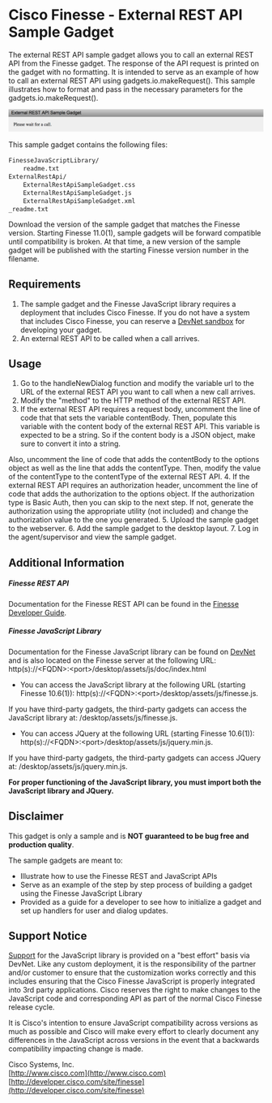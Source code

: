 # Cisco Finesse - External REST API Sample Gadget
The external REST API sample gadget allows you to call an external REST API from the Finesse gadget. The response of the API request is printed on the gadget with no formatting. It is intended to serve as an example of how to call an external REST API using gadgets.io.makeRequest(). This sample illustrates how to format and pass in the necessary parameters for the gadgets.io.makeRequest().

![Sample Gadget Screenshot](Screenshot.png)

This sample gadget contains the following files:

	FinesseJavaScriptLibrary/
		readme.txt
	ExternalRestApi/
		ExternalRestApiSampleGadget.css
		ExternalRestApiSampleGadget.js
		ExternalRestApiSampleGadget.xml
	_readme.txt

Download the version of the sample gadget that matches the Finesse version. Starting Finesse 11.0(1), sample gadgets will be forward compatible until compatibility is broken. At that time, a new version of the sample gadget will be published with the starting Finesse version number in the filename.

## Requirements
1. The sample gadget and the Finesse JavaScript library requires a deployment that includes Cisco Finesse. If you do not have a system that includes Cisco Finesse, you can reserve a [DevNet sandbox](https://developer.cisco.com/docs/finesse/#!sandbox) for developing your gadget.
1. An external REST API to be called when a call arrives.

## Usage
1. Go to the handleNewDialog function and modify the variable url to the URL of the external REST API you want to call when a new call arrives.
2. Modify the "method" to the HTTP method of the external REST API.
3. If the external REST API requires a request body, uncomment the line of code that that sets the variable contentBody. Then, populate this variable with the content body of the external REST API. This variable is expected to be a string. So if the content body is a JSON object, make sure to convert it into a string.

 Also, uncomment the line of code that adds the contentBody to the options object as well as the line that adds the contentType. Then, modify the value of the contentType to the contentType of the external REST API.
4. If the external REST API requires an authorization header, uncomment the line of code that adds the authorization to the options object. If the authorization type is Basic Auth, then you can skip to the next step. If not, generate the authorization using the appropriate utility (not included) and change the authorization value to the one you generated.
5. Upload the sample gadget to the webserver.
6. Add the sample gadget to the desktop layout.
7. Log in the agent/supervisor and view the sample gadget.

## Additional Information
##### Finesse REST API
Documentation for the Finesse REST API can be found in the [Finesse Developer Guide](https://developer.cisco.com/docs/finesse/#!rest-api-dev-guide).

##### Finesse JavaScript Library
Documentation for the Finesse JavaScript library can be found on [DevNet](https://developer.cisco.com/docs/finesse/#!javascript-library) and is also located on the Finesse server at the following URL: http(s)://&lt;FQDN&gt;:&lt;port&gt;/desktop/assets/js/doc/index.html

- You can access the JavaScript library at the following URL (starting Finesse 10.6(1)): http(s)://&lt;FQDN&gt;:&lt;port&gt;/desktop/assets/js/finesse.js.

 If you have third-party gadgets, the third-party gadgets can access the JavaScript library at: /desktop/assets/js/finesse.js.

- You can access JQuery at the following URL (starting Finesse 10.6(1)): http(s)://&lt;FQDN&gt;:&lt;port&gt;/desktop/assets/js/jquery.min.js.

 If you have third-party gadgets, the third-party gadgets can access JQuery at: /desktop/assets/js/jquery.min.js.

**For proper functioning of the JavaScript library, you must import both the JavaScript library and JQuery.**

## Disclaimer
This gadget is only a sample and is **NOT guaranteed to be bug free and production quality**.

The sample gadgets are meant to:
- Illustrate how to use the Finesse REST and JavaScript APIs
- Serve as an example of the step by step process of building a gadget using the Finesse JavaScript Library
- Provided as a guide for a developer to see how to initialize a gadget and set up handlers for user and dialog updates.

## Support Notice
[Support](https://developer.cisco.com/site/support) for the JavaScript library is provided on a "best effort" basis via DevNet. Like any custom deployment, it is the responsibility of the partner and/or customer to ensure that the customization works correctly and this includes ensuring that the Cisco Finesse JavaScript is properly integrated into 3rd party applications. Cisco reserves the right to make changes to the JavaScript code and corresponding API as part of the normal Cisco Finesse release cycle.

It is Cisco's intention to ensure JavaScript compatibility across versions as much as possible and Cisco will make every effort to clearly document any differences in the JavaScript across versions in the event that a backwards compatibility impacting change is made.

Cisco Systems, Inc.<br>
[http://www.cisco.com](http://www.cisco.com)<br>
[http://developer.cisco.com/site/finesse](http://developer.cisco.com/site/finesse)